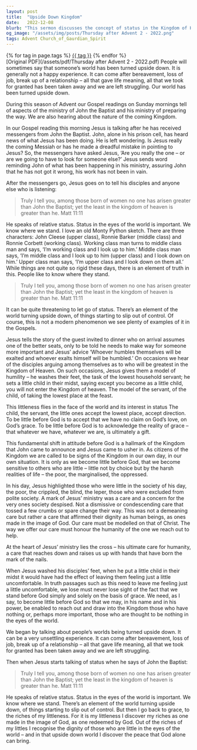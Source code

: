 ```yaml
---
layout: post
title:  "Upside Down Kingdom"
date:   2022-12-08
blurb: "This sermon discusses the concept of status in the Kingdom of Heaven, using the example of John the Baptist. It emphasizes the importance of humility and servitude, and the need to be 'little' before God. It also highlights the call to care for the marginalized and oppressed, following the example of Jesus' ministry."
og_image: "/assets/img/posts/Thursday after Advent 2 - 2022.png"
tags: Advent Church_of_Gaurdian_Spirit
---    
```

<div class="tag-pills">
    {% for tag in page.tags %}
    <a href="{{ site.baseurl }}/tag/{{ tag | slugify }}" class="tag-pill">{{ tag }}</a>
    {% endfor %}
</div>
[Original PDF](/assets/pdf/Thursday after Advent 2 - 2022.pdf)
People will sometimes say that someone’s world has been turned upside down. It is generally not a happy experience. It can come after bereavement, loss of job, break up of a relationship – all that gave life meaning, all that we took for granted has been taken away and we are left struggling. Our world has been turned upside down.

During this season of Advent our Gospel readings on Sunday mornings tell of aspects of the ministry of John the Baptist and his ministry of preparing the way. We are also hearing about the nature of the coming Kingdom.

In our Gospel reading this morning Jesus is talking after he has received messengers from John the Baptist. John, alone in his prison cell, has heard news of what Jesus has been doing. He is left wondering. Is Jesus really the coming Messiah or has he made a dreadful mistake in pointing to Jesus? So, the messengers have asked Jesus, ‘Are you really the one – or are we going to have to look for someone else?’ Jesus sends word reminding John of what has been happening in his ministry, assuring John that he has not got it wrong, his work has not been in vain.

After the messengers go, Jesus goes on to tell his disciples and anyone else who is listening:

> Truly I tell you, among those born of women no one has arisen greater than John the Baptist; yet the least in the kingdom of heaven is greater than he. Matt 11:11

He speaks of relative status. Status in the eyes of the world is important. We know where we stand. I love an old Monty Python sketch. There are three characters: John Cleese (upper class), Ronnie Barker (middle class) and Ronnie Corbett (working class). Working class man turns to middle class man and says, ‘I’m working class and I look up to him.’ Middle class man says, ‘I’m middle class and I look up to him (upper class) and I look down on him.’ Upper class man says, ‘I’m upper class and I look down on them all.’ While things are not quite so rigid these days, there is an element of truth in this. People like to know where they stand.

> Truly I tell you, among those born of women no one has arisen greater than John the Baptist; yet the least in the kingdom of heaven is greater than he. Matt 11:11

It can be quite threatening to let go of status. There’s an element of the world turning upside down, of things starting to slip out of control. Of course, this is not a modern phenomenon we see plenty of examples of it in the Gospels.

Jesus tells the story of the guest invited to dinner who on arrival assumes one of the better seats, only to be told he needs to make way for someone more important and Jesus’ advice ‘Whoever humbles themselves will be exalted and whoever exalts himself will be humbled.’ On occasions we hear of the disciples arguing among themselves as to who will be greatest in the Kingdom of Heaven. On such occasions, Jesus gives them a model of humility – he washes their feet, the task of the lowest household servant; he sets a little child in their midst, saying except you become as a little child, you will not enter the Kingdom of heaven. The model of the servant, of the child, of taking the lowest place at the feast.

This littleness flies in the face of the world and its interest in status The child, the servant, the little ones accept the lowest place, accept direction. To be little before God is to accept that we have no claim on God’s love, on God’s grace. To be little before God is to acknowledge the reality of grace – that whatever we have, whatever we are, is ultimately a gift.

This fundamental shift in attitude before God is a hallmark of the Kingdom that John came to announce and Jesus came to usher in. As citizens of the Kingdom we are called to be signs of the Kingdom in our own day, in our own situation. It is only as we become little before God, that we become sensitive to others who are little – little not by choice but by the harsh realities of life – the poor, the marginalised, the oppressed.

In his day, Jesus highlighted those who were little in the society of his day, the poor, the crippled, the blind, the leper, those who were excluded from polite society. A mark of Jesus’ ministry was a care and a concern for the very ones society despised. Not a dismissive or condescending care that tossed a few crumbs or spare change their way. This was not a demeaning care but rather a care that affirmed their dignity as human beings, as ones made in the image of God. Our care must be modelled on that of Christ. The way we offer our care must honour the humanity of the one we reach out to help.

At the heart of Jesus’ ministry lies the cross – his ultimate care for humanity, a care that reaches down and raises us up with hands that have born the mark of the nails.

When Jesus washed his disciples’ feet, when he put a little child in their midst it would have had the effect of leaving them feeling just a little uncomfortable. In truth passages such as this need to leave me feeling just a little uncomfortable, we lose must never lose sight of the fact that we stand before God simply and solely on the basis of grace. We need, as I say, to become little before God so that we may, in his name and in his power, be enabled to reach out and draw into the Kingdom those who have nothing or, perhaps more important, those who are thought to be nothing in the eyes of the world.

We began by talking about people’s worlds being turned upside down. It can be a very unsettling experience. It can come after bereavement, loss of job, break up of a relationship – all that gave life meaning, all that we took for granted has been taken away and we are left struggling.

Then when Jesus starts talking of status when he says of John the Baptist:

> Truly I tell you, among those born of women no one has arisen greater than John the Baptist; yet the least in the kingdom of heaven is greater than he. Matt 11:11

He speaks of relative status. Status in the eyes of the world is important. We know where we stand. There’s an element of the world turning upside down, of things starting to slip out of control. But then I go back to grace, to the riches of my littleness. For it is my littleness I discover my riches as one made in the image of God, as one redeemed by God. Out of the riches of my littles I recognise the dignity of those who are little in the eyes of the world – and in that upside down world I discover the peace that God alone can bring.
